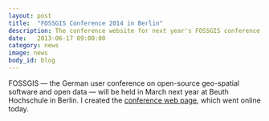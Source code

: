 ```yaml
---
layout: post
title:  "FOSSGIS Conference 2014 in Berlin"
description: The conference website for next year's FOSSGIS conference is now online.
date:   2013-06-17 09:00:00
category: news
image: news
body_id: blog
---
```


FOSSGIS — the German user conference on open-source geo-spatial software and open data — will be held in March next year at Beuth Hochschule in Berlin. I created the [conference web page](http://fossgis.de/konferenz/2014), which went online today.
